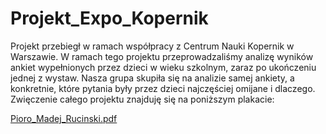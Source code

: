 # Projekt_Expo_Kopernik
Projekt przebiegł w ramach współpracy z Centrum Nauki Kopernik w Warszawie. W ramach tego projektu przeprowadzaliśmy analizę wyników ankiet wypełnionych przez dzieci w wieku szkolnym, zaraz po ukończeniu jednej z wystaw. Nasza grupa skupiła się na analizie samej ankiety, a konkretnie, które pytania były przez dzieci najczęściej omijane i dlaczego. Zwięczenie całego projektu znajduję się na poniższym plakacie: 

[Pioro_Madej_Rucinski.pdf](https://github.com/jedrzejrucinski/Projekt_Expo_Kopernik/files/10689606/Pioro_Madej_Rucinski.pdf)
